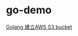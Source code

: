 # go-demo
[Golang 建立AWS S3 bucket](https://matthung0807.blogspot.com/2023/05/go-create-aws-s3-bucket.html)
